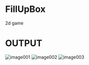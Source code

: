 # FillUpBox
2d game
# OUTPUT
![image001](https://github.com/Shuvo018/FillUpBox/assets/80082187/6e1b6cee-72dc-4152-9eca-d922e69e9f37)
![image002](https://github.com/Shuvo018/FillUpBox/assets/80082187/31f6e9c9-d3ae-4e38-a0d1-f24023f6a5dd)
![image003](https://github.com/Shuvo018/FillUpBox/assets/80082187/b7f40a72-9209-4df2-b773-29006a0cb5e1)
